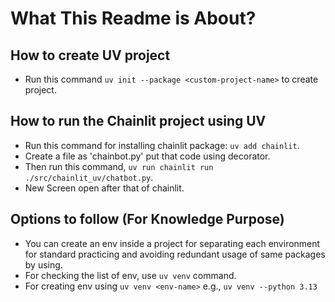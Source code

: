 # What This Readme is About?

## How to create UV project
- Run this command `uv init --package <custom-project-name>` to create project.

## How to run the Chainlit project using UV
- Run this command for installing chainlit package: `uv add chainlit`.
- Create a file as 'chainbot.py' put that code using decorator.
- Then run this command, `uv run chainlit run ./src/chainlit_uv/chatbot.py`.
- New Screen open after that of chainlit.

## Options to follow (For Knowledge Purpose)
- You can create an env inside a project for separating each environment for standard practicing and avoiding redundant usage of same packages by using.
- For checking the list of env, use `uv venv` command.
- For creating env using `uv venv <env-name>` e.g., `uv venv --python 3.13`